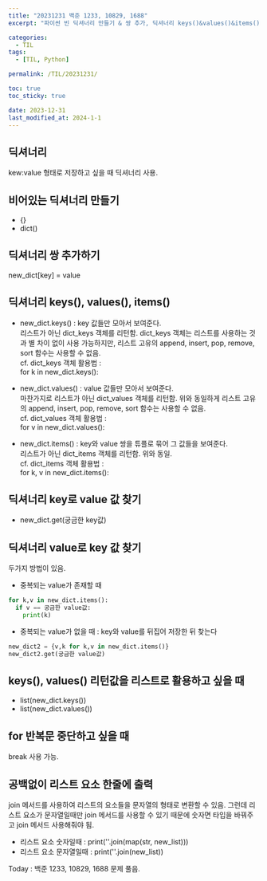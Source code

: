 ```yaml
---
title: "20231231 백준 1233, 10829, 1688"
excerpt: "파이썬 빈 딕셔너리 만들기 & 쌍 추가, 딕셔너리 keys()&values()&items() 활용법 & 리턴값 리스트로 활용, key로 value 찾기, value로 key 찾기, for 반복문 중단, 공백없이 리스트 요소 한줄에 출력"

categories:
  - TIL
tags:
  - [TIL, Python]

permalink: /TIL/20231231/

toc: true
toc_sticky: true

date: 2023-12-31
last_modified_at: 2024-1-1
---
```


## 딕셔너리
kew:value 형태로 저장하고 싶을 때 딕셔너리 사용.

## 비어있는 딕셔너리 만들기
- {}
- dict()

## 딕셔너리 쌍 추가하기
new_dict[key] = value

## 딕셔너리 keys(), values(), items()
- new_dict.keys()
  : key 값들만 모아서 보여준다.   
    리스트가 아닌 dict_keys 객체를 리턴함. dict_keys 객체는 리스트를 사용하는 것과 별 차이 없이 사용 가능하지만, 리스트 고유의 append, insert, pop, remove, sort 함수는 사용할 수 없음.   
    cf. dict_keys 객체 활용법 :   
        for k in new_dict.keys():   
  
- new_dict.values()
  : value 값들만 모아서 보여준다.   
    마찬가지로 리스트가 아닌 dict_values 객체를 리턴함. 위와 동일하게 리스트 고유의 append, insert, pop, remove, sort 함수는 사용할 수 없음.   
    cf. dict_values 객체 활용법 :   
        for v in new_dict.values():   

- new_dict.items()
  : key와 value 쌍을 튜플로 묶어 그 값들을 보여준다.   
    리스트가 아닌 dict_items 객체를 리턴함. 위와 동일.   
    cf. dict_items 객체 활용법 :   
        for k, v in new_dict.items():   

## 딕셔너리 key로 value 값 찾기
- new_dict.get(궁금한 key값)

## 딕셔너리 value로 key 값 찾기
두가지 방법이 있음.
- 중복되는 value가 존재할 때
```python
for k,v in new_dict.items():
  if v == 궁금한 value값:
    print(k)
```
- 중복되는 value가 없을 때
  : key와 value를 뒤집어 저장한 뒤 찾는다
```python
new_dict2 = {v,k for k,v in new_dict.items()}
new_dict2.get(궁금한 value값)
```

## keys(), values() 리턴값을 리스트로 활용하고 싶을 때
- list(new_dict.keys())
- list(new_dict.values())

## for 반복문 중단하고 싶을 때
break 사용 가능.

## 공백없이 리스트 요소 한줄에 출력
join 메서드를 사용하여 리스트의 요소들을 문자열의 형태로 변환할 수 있음. 그런데 리스트 요소가 문자열일때만 join 메서드를 사용할 수 있기 때문에 숫자면 타입을 바꿔주고 join 메서드 사용해줘야 됨. 
- 리스트 요소 숫자일때
  : print(''.join(map(str, new_list)))
- 리스트 요소 문자열일때
  : print(''.join(new_list))
   
   
Today : 백준 1233, 10829, 1688 문제 풀음.
